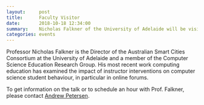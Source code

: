 ```yaml
---
layout:     post
title:      Faculty Visitor
date:       2018-10-18 12:34:00
summary:    Nicholas Falkner of the University of Adelaide will be visiting U of T October 23 and 24.
categories: events
---
```


Professor Nicholas Falkner is the Director of the Australian Smart Cities Consortium at the University of Adelaide and a member of the Computer Science Education Research Group. His most recent work computing education has examined the impact of instructor interventions on computer science student behaviour, in particular in online forums. 

To get information on the talk or to schedule an hour with Prof. Falkner, please contact <a href="http://www.google.com/recaptcha/mailhide/d?k=01sjrekIlgx4_YtV4ia9VrGw==&amp;c=uGG3x473tkr4Pk3ik9I5cUso2YMW7O_UqilRByYQpio=" onclick="window.open('http://www.google.com/recaptcha/mailhide/d?k\07501sjrekIlgx4_YtV4ia9VrGw\75\75\46c\75uGG3x473tkr4Pk3ik9I5cUso2YMW7O_UqilRByYQpio\075', '', 'toolbar=0,scrollbars=0,location=0,statusbar=0,menubar=0,resizable=0,width=500,height=300'); return false;" title="Reveal this e-mail address">Andrew Petersen</a>.
